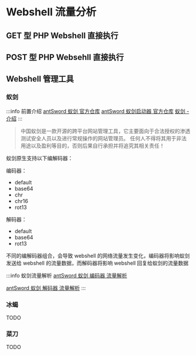 # Webshell 流量分析

## GET 型 PHP Webshell 直接执行

## POST 型 PHP Websehll 直接执行

## Webshell 管理工具

### 蚁剑

:::info 前置介绍
[antSword 蚁剑 官方仓库](https://github.com/AntSwordProject/antSword)
[antSword 蚁剑启动器 官方仓库](https://github.com/AntSwordProject/AntSword-Loader)
[蚁剑 - 介绍](../../../Penetration/Webshell/antSword/index.md)
:::

> 中国蚁剑是一款开源的跨平台网站管理工具，它主要面向于合法授权的渗透测试安全人员以及进行常规操作的网站管理员。
> 任何人不得将其用于非法用途以及盈利等目的，否则后果自行承担并将追究其相关责任！

蚁剑原生支持以下编解码器：

编码器：

- default
- base64
- chr
- chr16
- rot13

解码器：

- default
- base64
- rot13

不同的编解码器组合，会导致 webshell 的网络流量发生变化，编码器将影响蚁剑发送给 webshell 的流量数据，而解码器将影响 webshell 回复给蚁剑的流量数据

:::info 蚁剑流量解析
[antSword 蚁剑 编码器 流量解析](/docs/Forensic/Traffic-Forensic/Webshell/antSword-encoder)

[antSword 蚁剑 解码器 流量解析](/docs/Forensic/Traffic-Forensic/Webshell/antSword-decoder)
:::

### 冰蝎

TODO

### 菜刀

TODO
